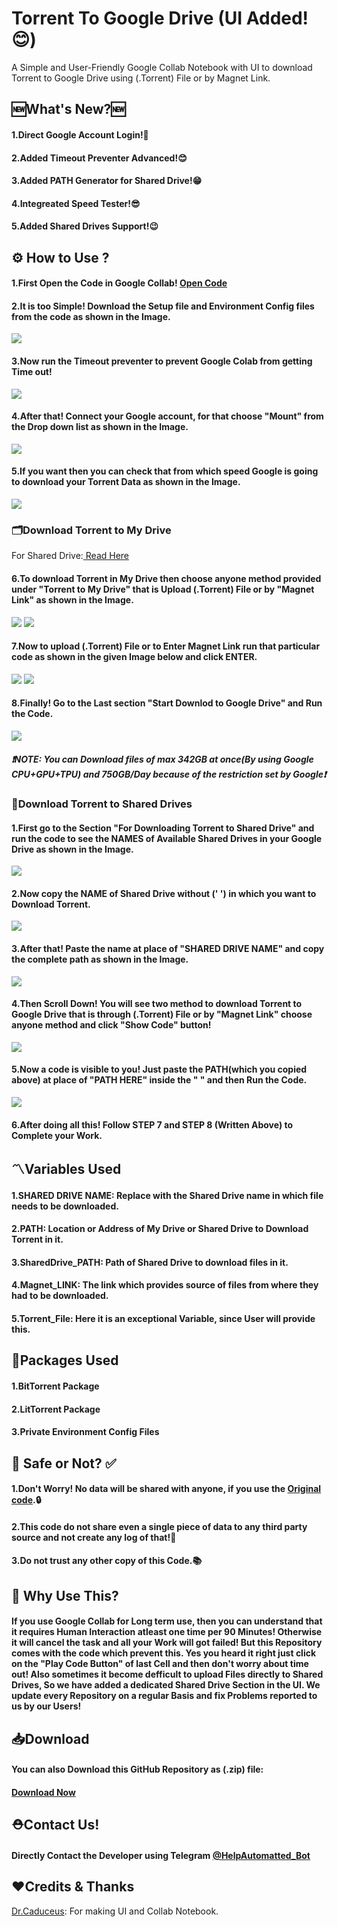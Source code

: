 # Torrent To Google Drive (UI Added!😊)
A Simple and User-Friendly Google Collab Notebook with UI to download Torrent to Google Drive using (.Torrent) File or by Magnet Link.

## 🆕What's New?🆕
<h4>1.Direct Google Account Login!🤩</h4>
<h4>2.Added Timeout Preventer Advanced!😊</h4>
<h4>3.Added PATH Generator for Shared Drive!😁</h4>
<h4>4.Integreated Speed Tester!😎</h4>
<h4>5.Added Shared Drives Support!😉</h4>

## ⚙️ How to Use ? 
<h4> 1.First Open the Code in Google Collab! <a href="https://colab.research.google.com/github/TheCaduceus/Torrent-to-GoogleDrive/blob/main/Torrent%20to%20Google%20Drive.ipynb">Open Code</a> </h4>
<h4> 2.It is too Simple! Download the Setup file and Environment Config files from the code as shown in the Image.</h4>
<img src="https://github.com/TheCaduceus/Torrent-to-GoogleDrive/blob/main/Img/20.png">
<h4> 3.Now run the Timeout preventer to prevent Google Colab from getting Time out!</h4>
<img src="https://github.com/TheCaduceus/Torrent-to-GoogleDrive/blob/main/Img/21.png">
<h4> 4.After that! Connect your Google account, for that choose "Mount" from the Drop down list as shown in the Image.</h4>
<img src="https://github.com/TheCaduceus/Torrent-to-GoogleDrive/blob/main/Img/22.png">
<h4> 5.If you want then you can check that from which speed Google is going to download your Torrent Data as shown in the Image.</a></h4>
<img src="https://github.com/TheCaduceus/Torrent-to-GoogleDrive/blob/main/Img/23.png">
<h3>🗂️Download Torrent to My Drive</h3>
<p>For Shared Drive:<a href="https://github.com/TheCaduceus/Torrent-to-GoogleDrive#download-torrent-to-shared-drives"> Read Here</a></p>
<h4> 6.To download Torrent in My Drive then choose anyone method provided under "Torrent to My Drive" that is Upload (.Torrent) File or by "Magnet Link" as shown in the Image.</h4>
<img src="https://github.com/TheCaduceus/Torrent-to-GoogleDrive/blob/main/Img/24.png">
<img src="https://github.com/TheCaduceus/Torrent-to-GoogleDrive/blob/main/Img/25.png">
<h4> 7.Now to upload (.Torrent) File or to Enter Magnet Link run that particular code as shown in the given Image below and click ENTER.</h4>
<img src="https://github.com/TheCaduceus/Torrent-to-GoogleDrive/blob/main/Img/26.png">
<img src="https://github.com/TheCaduceus/Torrent-to-GoogleDrive/blob/main/Img/27.png">
<h4> 8.Finally! Go to the Last section "Start Downlod to Google Drive" and Run the Code.</h4>
<img src="https://github.com/TheCaduceus/Torrent-to-GoogleDrive/blob/main/Img/28.png">
<h5> <b><i>❗NOTE: You can Download files of max 342GB at once(By using Google CPU+GPU+TPU) and 750GB/Day because of the restriction set by Google❗</i></b></h5>
<h3>📂Download Torrent to Shared Drives</h3>
<h4> 1.First go to the Section "For Downloading Torrent to Shared Drive" and run the code to see the NAMES of Available Shared Drives in your Google Drive as shown in the Image.</h4>
<img src="https://github.com/TheCaduceus/Torrent-to-GoogleDrive/blob/main/Img/29.png">
<h4> 2.Now copy the NAME of Shared Drive without (' ') in which you want to Download Torrent.</h4>
<img src="https://github.com/TheCaduceus/Torrent-to-GoogleDrive/blob/main/Img/30.png">
<h4> 3.After that! Paste the name at place of "SHARED DRIVE NAME" and copy the complete path as shown in the Image.</h4>
<img src="https://github.com/TheCaduceus/Torrent-to-GoogleDrive/blob/main/Img/31.png">
<h4> 4.Then Scroll Down! You will see two method to download Torrent to Google Drive that is through (.Torrent) File or by "Magnet Link" choose anyone method and click "Show Code" button!</h4>
<img src="https://github.com/TheCaduceus/Torrent-to-GoogleDrive/blob/main/Img/32.png">
<h4> 5.Now a code is visible to you! Just paste the PATH(which you copied above) at place of "PATH HERE" inside the " " and then Run the Code.</h4>
<img src="https://github.com/TheCaduceus/Torrent-to-GoogleDrive/blob/main/Img/33.png">
<h4> 6.After doing all this! Follow STEP 7 and STEP 8 (Written Above) to Complete your Work.</h4>
<h2>〽️Variables Used</h2>
<h4>1.SHARED DRIVE NAME: Replace with the Shared Drive name in which file needs to be downloaded.</h4>
<h4>2.PATH: Location or Address of My Drive or Shared Drive to Download Torrent in it.</h4>
<h4>3.SharedDrive_PATH: Path of Shared Drive to download files in it.</h4>
<h4>4.Magnet_LINK: The link which provides source of files from where they had to be downloaded.</h4>
<h4>5.Torrent_File: Here it is an exceptional Variable, since User will provide this.</h4>
<h2>📑Packages Used</h2>
<h4>1.BitTorrent Package</h4>
<h4>2.LitTorrent Package</h4>
<h4>3.Private Environment Config Files</h4>
<h2> 🔐 Safe or Not? ✅</h2>
<h4> 1.Don't Worry! No data will be shared with anyone, if you use the <a href="https://github.com/TheCaduceus/Torrent-to-GoogleDrive">Original code</a>.🔒</h4>
<h4> 2.This code do not share even a single piece of data to any third party source and not create any log of that!🔑</h4>
<h4> 3.Do not trust any other copy of this Code.📚</h4>
<h2> 🤔 Why Use This?</h2>
<h4>If you use Google Collab for Long term use, then you can understand that it requires Human Interaction atleast one time per 90 Minutes! Otherwise it will cancel the task and all your Work will got failed! But this Repository comes with the code which prevent this. Yes you heard it right just click on the "Play Code Button" of last Cell and then don't worry about time out! Also sometimes it become defficult to upload Files directly to Shared Drives, So we have added a dedicated Shared Drive Section in the UI. We update every Repository on a regular Basis and fix Problems reported to us by our Users!</h4>
<h2> 📥Download</h2>
<h4> You can also Download this GitHub Repository as (.zip) file:</h4>
<h4> <a href="https://github.com/TheCaduceus/Torrent-to-GoogleDrive/archive/refs/heads/main.zip">Download Now</a></h4>
<h2>⛑Contact Us!</h2>
<h4>Directly Contact the Developer using Telegram <a href="https://telegram.me/HelpAutomatted_Bot">@HelpAutomatted_Bot</a></h4>
<h2>❤️Credits & Thanks</h2>
<p><a href="https://github.com/TheCaduceus">Dr.Caduceus</a>: For making UI and Collab Notebook.</p>
